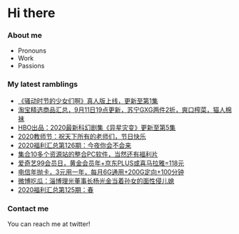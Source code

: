 # Hi there 

### About me
- Pronouns
- Work
- Passions 

### My latest ramblings
<!-- BLOGPOSTS:START -->
- [《骚动时节的少女们啊》真人版上线，更新至第1集](https://fuliba2020.net/saodong.html)
- [淘宝精选商品汇总，9月11日19点更新，苏宁GXG两件2折，爽口榨菜，猫人棉袜](https://fuliba2020.net/99.html)
- [HBO出品：2020最新科幻剧集《异星灾变》更新至第5集](https://fuliba2020.net/raised-by-wolves.html)
- [2020教师节：祝天下所有的老师们，节日快乐](https://fuliba2020.net/vdd-xxx.html)
- [2020福利汇总第126期：今夜你会不会来](https://fuliba2020.net/2020126.html)
- [集合10多个资源站的整合PC软件，当然还有福利片](https://fuliba2020.net/zyplayer.html)
- [爱奇艺99会员日，黄金会员年+京东PLUS或喜马拉雅=118元](https://fuliba2020.net/iqiyi.html)
- [电信年抛卡，3元用一年，每月6G通用+200G定向+100分钟](https://fuliba2020.net/telecom-card.html)
- [微博吃瓜：淄博理光董事长杨光金当着孙女的面性侵儿媳](https://fuliba2020.net/liguang.html)
- [2020福利汇总第125期：春](https://fuliba2020.net/2020125.html)
<!-- BLOGPOSTS:END -->

### Contact me
You can reach me at twitter!
